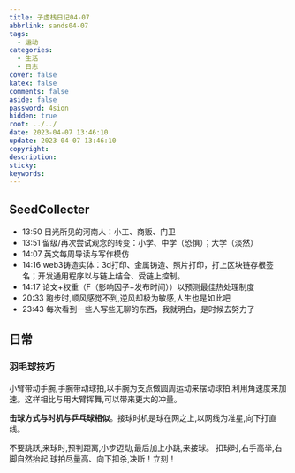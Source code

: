 ```yaml
---
title: 子虚栈日记04-07
abbrlink: sands04-07
tags:
  - 运动
categories:
  - 生活
  - 日志
cover: false
katex: false
comments: false
aside: false
password: 4sion
hidden: true
root: ../../
date: 2023-04-07 13:46:10
update: 2023-04-07 13:46:10
copyright:
description:
sticky:
keywords:
---
```


## SeedCollecter
- 13:50 目光所见的河南人：小工、商贩、门卫
- 13:51 留级/再次尝试观念的转变：小学、中学（恐惧）；大学（淡然）
- 14:07 英文每周导读与写作模仿
- 14:16 web3铸造实体：3d打印、金属铸造、照片打印，打上区块链存根签名；开发通用程序以与链上结合、受链上控制。
- 14:17 论文+权重（F（影响因子+发布时间））以预测最佳热处理制度
- 20:33 跑步时,顺风感觉不到,逆风却极为敏感,人生也是如此吧
- 23:43 每次看到一些人写些无聊的东西，我就明白，是时候去努力了


## 日常
### 羽毛球技巧
小臂带动手腕,手腕带动球拍,以手腕为支点做圆周运动来摆动球拍,利用角速度来加速。这样相比与用大臂挥舞,可以带来更大的冲量。

**击球方式与时机与乒乓球相似**。接球时机是球在网之上,以网线为准星,向下打直线。

不要跳跃,来球时,预判距离,小步迈动,最后加上小跳,来接球。
扣球时,右手高举,右脚自然抬起,球拍尽量高、向下扣杀,决断！立刻！
